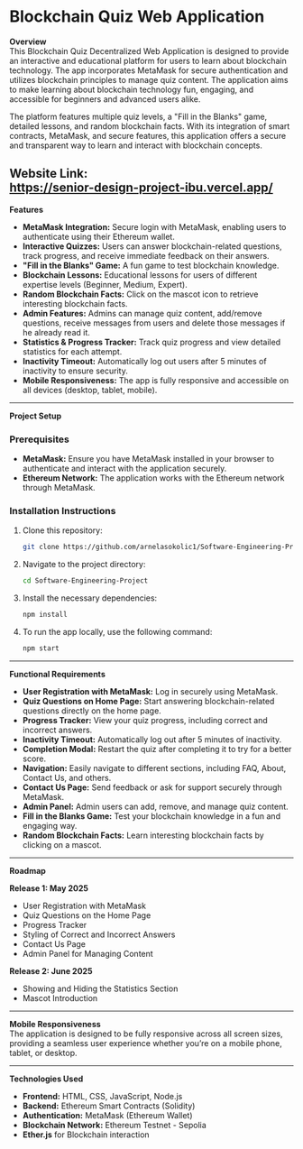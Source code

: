 # Blockchain Quiz Web Application

**Overview**  
This Blockchain Quiz Decentralized Web Application is designed to provide an interactive and educational platform for users to learn about blockchain technology. The app incorporates MetaMask for secure authentication and utilizes blockchain principles to manage quiz content. The application aims to make learning about blockchain technology fun, engaging, and accessible for beginners and advanced users alike.

The platform features multiple quiz levels, a "Fill in the Blanks" game, detailed lessons, and random blockchain facts. With its integration of smart contracts, MetaMask, and secure features, this application offers a secure and transparent way to learn and interact with blockchain concepts.

**Website Link:**  
https://senior-design-project-ibu.vercel.app/
---

**Features**

- **MetaMask Integration:** Secure login with MetaMask, enabling users to authenticate using their Ethereum wallet.
- **Interactive Quizzes:** Users can answer blockchain-related questions, track progress, and receive immediate feedback on their answers.
- **"Fill in the Blanks" Game:** A fun game to test blockchain knowledge.
- **Blockchain Lessons:** Educational lessons for users of different expertise levels (Beginner, Medium, Expert).
- **Random Blockchain Facts:** Click on the mascot icon to retrieve interesting blockchain facts.
- **Admin Features:** Admins can manage quiz content, add/remove questions, receive messages from users and delete those messages if he already read it.
- **Statistics & Progress Tracker:** Track quiz progress and view detailed statistics for each attempt.
- **Inactivity Timeout:** Automatically log out users after 5 minutes of inactivity to ensure security.
- **Mobile Responsiveness:** The app is fully responsive and accessible on all devices (desktop, tablet, mobile).

---

**Project Setup**

### **Prerequisites**
- **MetaMask:** Ensure you have MetaMask installed in your browser to authenticate and interact with the application securely.
- **Ethereum Network:** The application works with the Ethereum network through MetaMask.

### **Installation Instructions**
1. Clone this repository:
    ```bash
    git clone https://github.com/arnelasokolic1/Software-Engineering-Project.git
    ```

2. Navigate to the project directory:
    ```bash
    cd Software-Engineering-Project
    ```

3. Install the necessary dependencies:
    ```bash
    npm install
    ```

4. To run the app locally, use the following command:
    ```bash
    npm start
    ```


---

**Functional Requirements**

- **User Registration with MetaMask:** Log in securely using MetaMask.
- **Quiz Questions on Home Page:** Start answering blockchain-related questions directly on the home page.
- **Progress Tracker:** View your quiz progress, including correct and incorrect answers.
- **Inactivity Timeout:** Automatically log out after 5 minutes of inactivity.
- **Completion Modal:** Restart the quiz after completing it to try for a better score.
- **Navigation:** Easily navigate to different sections, including FAQ, About, Contact Us, and others.
- **Contact Us Page:** Send feedback or ask for support securely through MetaMask.
- **Admin Panel:** Admin users can add, remove, and manage quiz content.
- **Fill in the Blanks Game:** Test your blockchain knowledge in a fun and engaging way.
- **Random Blockchain Facts:** Learn interesting blockchain facts by clicking on a mascot.

---

**Roadmap**

**Release 1: May 2025**
- User Registration with MetaMask
- Quiz Questions on the Home Page
- Progress Tracker
- Styling of Correct and Incorrect Answers
- Contact Us Page
- Admin Panel for Managing Content

**Release 2: June 2025**
- Showing and Hiding the Statistics Section
- Mascot Introduction


---


**Mobile Responsiveness**  
The application is designed to be fully responsive across all screen sizes, providing a seamless user experience whether you’re on a mobile phone, tablet, or desktop.

---

**Technologies Used**
- **Frontend:** HTML, CSS, JavaScript, Node.js
- **Backend:** Ethereum Smart Contracts (Solidity)
- **Authentication:** MetaMask (Ethereum Wallet)
- **Blockchain Network:** Ethereum Testnet - Sepolia
- **Ether.js** for Blockchain interaction

